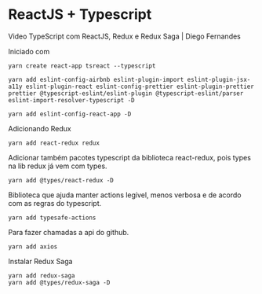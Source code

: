 # ReactJS + Typescript

Video TypeScript com ReactJS, Redux e Redux Saga | Diego Fernandes

Iniciado com

```console
yarn create react-app tsreact --typescript
```

```console
yarn add eslint-config-airbnb eslint-plugin-import eslint-plugin-jsx-a11y eslint-plugin-react eslint-config-prettier eslint-plugin-prettier prettier @typescript-eslint/eslint-plugin @typescript-eslint/parser eslint-import-resolver-typescript -D

yarn add eslint-config-react-app -D

```
Adicionando Redux

```console
yarn add react-redux redux
```

Adicionar também pacotes typescript da biblioteca react-redux, pois types na lib redux já vem com types.

```console
yarn add @types/react-redux -D
```

Biblioteca que ajuda manter actions legível, menos verbosa e de acordo com as regras do typescript.

```console
yarn add typesafe-actions
```

Para fazer chamadas a api do github.

```console
yarn add axios
```

Instalar Redux Saga
```console
yarn add redux-saga
yarn add @types/redux-saga -D 
```